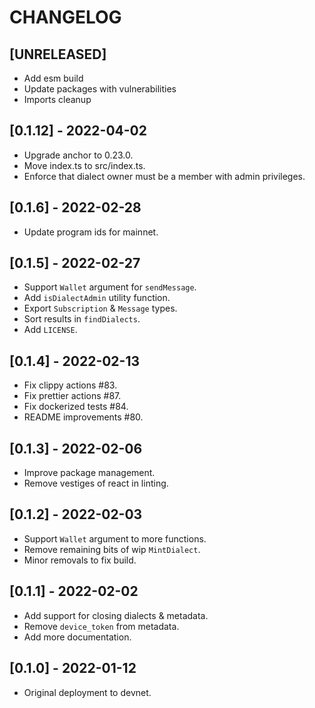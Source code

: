 # CHANGELOG

## [UNRELEASED]

* Add esm build
* Update packages with vulnerabilities
* Imports cleanup

## [0.1.12] - 2022-04-02

* Upgrade anchor to 0.23.0.
* Move index.ts to src/index.ts.
* Enforce that dialect owner must be a member with admin privileges.

## [0.1.6] - 2022-02-28

* Update program ids for mainnet.

## [0.1.5] - 2022-02-27

* Support `Wallet` argument for `sendMessage`.
* Add `isDialectAdmin` utility function.
* Export `Subscription` & `Message` types.
* Sort results in `findDialects`.
* Add `LICENSE`.

## [0.1.4] - 2022-02-13

* Fix clippy actions #83.
* Fix prettier actions #87.
* Fix dockerized tests #84.
* README improvements #80.

## [0.1.3] - 2022-02-06

* Improve package management.
* Remove vestiges of react in linting.

## [0.1.2] - 2022-02-03

* Support `Wallet` argument to more functions.
* Remove remaining bits of wip `MintDialect`.
* Minor removals to fix build.

## [0.1.1] - 2022-02-02

* Add support for closing dialects & metadata.
* Remove `device_token` from metadata.
* Add more documentation.

## [0.1.0] - 2022-01-12

* Original deployment to devnet.
